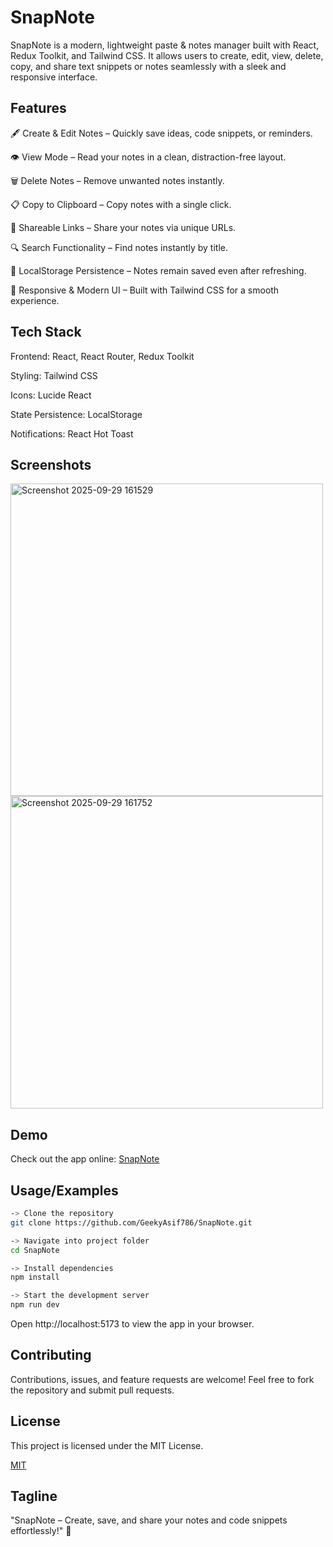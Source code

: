 
# SnapNote

SnapNote is a modern, lightweight paste & notes manager built with React, Redux Toolkit, and Tailwind CSS.
It allows users to create, edit, view, delete, copy, and share text snippets or notes seamlessly with a sleek and responsive interface.


## Features

🖋 Create & Edit Notes – Quickly save ideas, code snippets, or reminders.

👁 View Mode – Read your notes in a clean, distraction-free layout.

🗑 Delete Notes – Remove unwanted notes instantly.

📋 Copy to Clipboard – Copy notes with a single click.

🔗 Shareable Links – Share your notes via unique URLs.

🔍 Search Functionality – Find notes instantly by title.

💾 LocalStorage Persistence – Notes remain saved even after refreshing.

🌙 Responsive & Modern UI – Built with Tailwind CSS for a smooth experience.

## Tech Stack

Frontend: React, React Router, Redux Toolkit

Styling: Tailwind CSS

Icons: Lucide React

State Persistence: LocalStorage

Notifications: React Hot Toast

## Screenshots

<img width="500" height="500" alt="Screenshot 2025-09-29 161529" src="https://github.com/user-attachments/assets/fb637e62-6589-4c68-8448-8debf0d7cb1c" />


<img width="500" height="500" alt="Screenshot 2025-09-29 161752" src="https://github.com/user-attachments/assets/dccf941e-8a85-40c6-ba55-8a39d9312cc6" />

## Demo


Check out the app online:
[SnapNote](https://snap-note-eight.vercel.app/) 

## Usage/Examples

```bash
-> Clone the repository
git clone https://github.com/GeekyAsif786/SnapNote.git

-> Navigate into project folder
cd SnapNote

-> Install dependencies
npm install

-> Start the development server
npm run dev

```
Open http://localhost:5173
 to view the app in your browser.


## Contributing

Contributions, issues, and feature requests are welcome!
Feel free to fork the repository and submit pull requests.


## License

This project is licensed under the MIT License.

[MIT](https://github.com/GeekyAsif786/SnapNote/blob/main/LICENSE)

## Tagline

"SnapNote – Create, save, and share your notes and code snippets effortlessly!" 🚀
